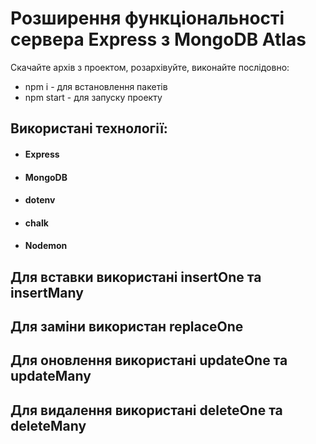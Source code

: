 # Розширення функціональності сервера Express з MongoDB Atlas

Скачайте архів з проектом, розархівуйте, виконайте послідовно:
- npm i - для встановлення пакетів
- npm start - для запуску проекту

## Використані технології:
 - #### Express
 - #### MongoDB
 - #### dotenv
 - #### chalk
 - #### Nodemon

## Для вставки використані insertOne та insertMany
## Для заміни використан replaceOne
## Для оновлення використані updateOne та updateMany
## Для видалення використані deleteOne та deleteMany